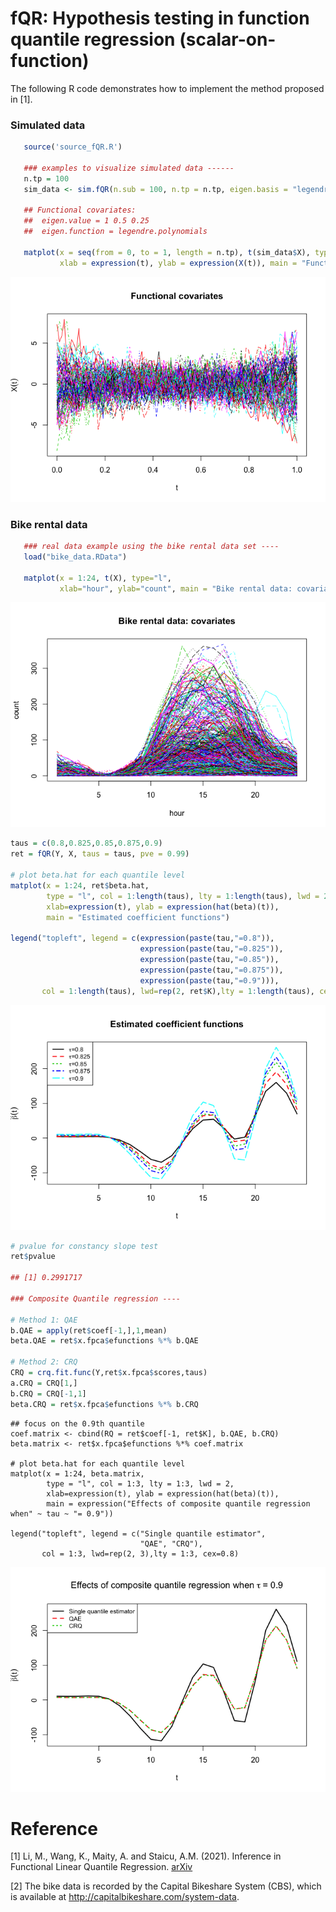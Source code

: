 # fQR: Hypothesis testing in function quantile regression (scalar-on-function)   

 The following R code demonstrates how to implement the method proposed in [1]. 
 
 ### Simulated data 
 
 ```R
    source('source_fQR.R')
    
    ### examples to visualize simulated data ------
    n.tp = 100
    sim_data <- sim.fQR(n.sub = 100, n.tp = n.tp, eigen.basis = "legendre.polynomials")
    
    ## Functional covariates: 
    ##  eigen.value = 1 0.5 0.25 
    ##  eigen.function = legendre.polynomials
    
    matplot(x = seq(from = 0, to = 1, length = n.tp), t(sim_data$X), type="l", 
            xlab = expression(t), ylab = expression(X(t)), main = "Functional covariates")
 ```
![](example_files/figure-markdown_strict/unnamed-chunk-1-1.png)

### Bike rental data 

 ```R
    ### real data example using the bike rental data set ----
    load("bike_data.RData")
    
    matplot(x = 1:24, t(X), type="l", 
            xlab="hour", ylab="count", main = "Bike rental data: covariates")
 ```
    
![](example_files/figure-markdown_strict/unnamed-chunk-1-2.png)

```R
taus = c(0.8,0.825,0.85,0.875,0.9)
ret = fQR(Y, X, taus = taus, pve = 0.99)

# plot beta.hat for each quantile level 
matplot(x = 1:24, ret$beta.hat, 
        type = "l", col = 1:length(taus), lty = 1:length(taus), lwd = 2,
        xlab=expression(t), ylab = expression(hat(beta)(t)), 
        main = "Estimated coefficient functions")

legend("topleft", legend = c(expression(paste(tau,"=0.8")),
                             expression(paste(tau,"=0.825")),
                             expression(paste(tau,"=0.85")),
                             expression(paste(tau,"=0.875")),
                             expression(paste(tau,"=0.9"))), 
       col = 1:length(taus), lwd=rep(2, ret$K),lty = 1:length(taus), cex=0.8)
```

![](example_files/figure-markdown_strict/unnamed-chunk-1-3.png)

```R
# pvalue for constancy slope test 
ret$pvalue

## [1] 0.2991717

### Composite Quantile regression ---- 

# Method 1: QAE
b.QAE = apply(ret$coef[-1,],1,mean)  
beta.QAE = ret$x.fpca$efunctions %*% b.QAE

# Method 2: CRQ 
CRQ = crq.fit.func(Y,ret$x.fpca$scores,taus)
a.CRQ = CRQ[1,]
b.CRQ = CRQ[-1,1]
beta.CRQ = ret$x.fpca$efunctions %*% b.CRQ
```


    ## focus on the 0.9th quantile 
    coef.matrix <- cbind(RQ = ret$coef[-1, ret$K], b.QAE, b.CRQ)
    beta.matrix <- ret$x.fpca$efunctions %*% coef.matrix
    
    # plot beta.hat for each quantile level 
    matplot(x = 1:24, beta.matrix, 
            type = "l", col = 1:3, lty = 1:3, lwd = 2,
            xlab=expression(t), ylab = expression(hat(beta)(t)), 
            main = expression("Effects of composite quantile regression when" ~ tau ~ "= 0.9"))
    
    legend("topleft", legend = c("Single quantile estimator", 
                                 "QAE", "CRQ"), 
           col = 1:3, lwd=rep(2, 3),lty = 1:3, cex=0.8)

![](example_files/figure-markdown_strict/unnamed-chunk-1-4.png)


# Reference

[1] Li, M., Wang, K., Maity, A. and Staicu, A.M. (2021). Inference in Functional Linear Quantile Regression. [arXiv]

[2] The bike data is recorded by the Capital Bikeshare System (CBS), which is available at http://capitalbikeshare.com/system-data.



[arxiv]: https://arxiv.org/abs/1602.08793
